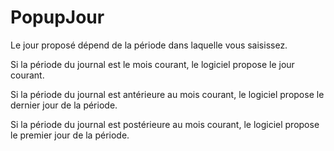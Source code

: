# PopupJour


Le jour proposé dépend de la période dans laquelle vous saisissez.


Si la période du journal est le mois courant, le logiciel propose le jour courant.


Si la période du journal est antérieure au mois courant, le logiciel propose le dernier jour de la période.


Si la période du journal est postérieure au mois courant, le logiciel propose le premier jour de la période.


